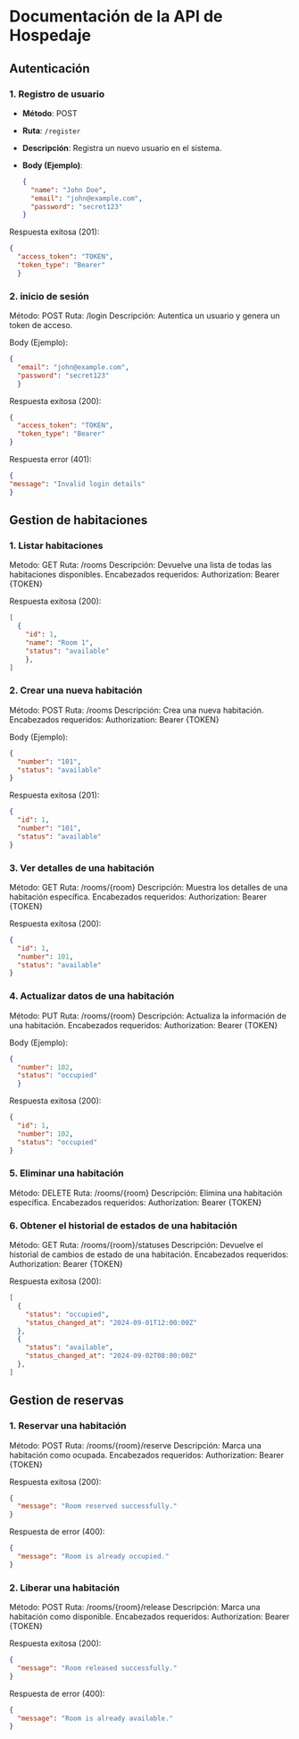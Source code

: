 # Documentación de la API de Hospedaje

## Autenticación

### 1. Registro de usuario

- **Método**: POST  
- **Ruta**: `/register`  
- **Descripción**: Registra un nuevo usuario en el sistema.

- **Body (Ejemplo)**:
  ```json
  {
    "name": "John Doe",
    "email": "john@example.com",
    "password": "secret123"
  }

Respuesta exitosa (201):

```json
{
  "access_token": "TOKEN",
  "token_type": "Bearer"
  }
```

### 2. inicio de sesión 
Método: POST
Ruta: /login
Descripción: Autentica un usuario y genera un token de acceso.

Body (Ejemplo): 

```json
{
  "email": "john@example.com",
  "password": "secret123"
  }
```
  
Respuesta exitosa (200):

```json
{
  "access_token": "TOKEN",
  "token_type": "Bearer"
}
```

Respuesta error (401):

```json
{
"message": "Invalid login details"
}
```

## Gestion de habitaciones 
### 1. Listar habitaciones
Metodo: GET
Ruta: /rooms
Descripción: Devuelve una lista de todas las habitaciones disponibles.
Encabezados requeridos:
Authorization: Bearer {TOKEN}

Respuesta exitosa (200):

```json
[
  {
    "id": 1,
    "name": "Room 1",
    "status": "available"
    },
]
```

### 2. Crear una nueva habitación
Método: POST
Ruta: /rooms
Descripción: Crea una nueva habitación.
Encabezados requeridos:
Authorization: Bearer {TOKEN}

Body (Ejemplo):

```json
{
  "number": "101",
  "status": "available"
}
```
Respuesta exitosa (201):

```json
{
  "id": 1,
  "number": "101",
  "status": "available"
}
```

### 3. Ver detalles de una habitación
Método: GET
Ruta: /rooms/{room}
Descripción: Muestra los detalles de una habitación específica.
Encabezados requeridos:
Authorization: Bearer {TOKEN}

Respuesta exitosa (200):

```json
{
  "id": 1,
  "number": 101,
  "status": "available"
}
```

### 4. Actualizar datos de una habitación 
Método: PUT
Ruta: /rooms/{room}
Descripción: Actualiza la información de una habitación.
Encabezados requeridos:
Authorization: Bearer {TOKEN}

Body (Ejemplo):

```json
{
  "number": 102,
  "status": "occupied"
  }
```

Respuesta exitosa (200):

```json
{
  "id": 1,
  "number": 102,
  "status": "occupied" 
}
```

### 5. Eliminar una habitación
Método: DELETE
Ruta: /rooms/{room}
Descripción: Elimina una habitación específica.
Encabezados requeridos:
Authorization: Bearer {TOKEN}

### 6. Obtener el historial de estados de una habitación
Método: GET
Ruta: /rooms/{room}/statuses
Descripción: Devuelve el historial de cambios de estado de una habitación.
Encabezados requeridos:
Authorization: Bearer {TOKEN}

Respuesta exitosa (200):

```json
[
  {
    "status": "occupied",
    "status_changed_at": "2024-09-01T12:00:00Z"
  },
  {
    "status": "available",
    "status_changed_at": "2024-09-02T08:00:00Z"
  },
]
```
## Gestion de reservas
### 1. Reservar una habitación
Método: POST
Ruta: /rooms/{room}/reserve
Descripción: Marca una habitación como ocupada.
Encabezados requeridos:
Authorization: Bearer {TOKEN}

Respuesta exitosa (200):

```json
{
  "message": "Room reserved successfully."
}
```

Respuesta de error (400):

```json
{
  "message": "Room is already occupied."
}
```
### 2. Liberar una habitación
Método: POST
Ruta: /rooms/{room}/release
Descripción: Marca una habitación como disponible.
Encabezados requeridos:
Authorization: Bearer {TOKEN}

Respuesta exitosa (200):

```json
{
  "message": "Room released successfully."
}
```

Respuesta de error (400):

```json
{
  "message": "Room is already available."
}
```



